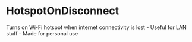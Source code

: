 # HotspotOnDisconnect
Turns on Wi-Fi hotspot when internet connectivity is lost - Useful for LAN stuff - Made for personal use
